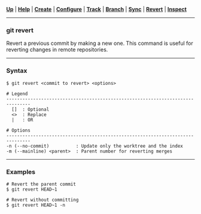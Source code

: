 [**Up**](../07-Revert/revert.md) |
[**Help**](../01-Help/help.md) |
[**Create**](../02-Create/create.md) |
[**Configure**](../03-Configure/configure.md) |
[**Track**](../04-Track/track.md) |
[**Branch**](../05-Branch/branch.md) |
[**Sync**](../06-Sync/sync.md) |
[**Revert**](../07-Revert/revert.md) |
[**Inspect**](../08-Inspect/inspect.md)

-------------------------------------------------------------------------------
### git revert

Revert a previous commit by making a new one. This command is useful for 
reverting changes in remote repositories.

-------------------------------------------------------------------------------
### Syntax
```
$ git revert <commit to revert> <options>

# Legend
-------------------------------------------------------------------------------
  []  : Optional
  <>  : Replace
  |   : OR
  
# Options
-------------------------------------------------------------------------------
-n (--no-commit)          : Update only the worktree and the index
-m (--mainline) <parent>  : Parent number for reverting merges
```

-------------------------------------------------------------------------------
### Examples
```shell
# Revert the parent commit
$ git revert HEAD~1

# Revert without committing
$ git revert HEAD~1 -n
```
